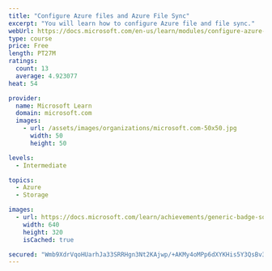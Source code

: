 ```yaml
---
title: "Configure Azure files and Azure File Sync"
excerpt: "You will learn how to configure Azure file and file sync."
webUrl: https://docs.microsoft.com/en-us/learn/modules/configure-azure-files-file-sync/
type: course
price: Free
length: PT27M
ratings:
  count: 13
  average: 4.923077
heat: 54

provider:
  name: Microsoft Learn
  domain: microsoft.com
  images:
    - url: /assets/images/organizations/microsoft.com-50x50.jpg
      width: 50
      height: 50

levels:
  - Intermediate

topics:
  - Azure
  - Storage

images:
  - url: https://docs.microsoft.com/learn/achievements/generic-badge-social.png
    width: 640
    height: 320
    isCached: true

secured: "Wmb9XdrVqoHUarhJa33SRRHgn3Nt2KAjwp/+AKMy4oMPp6dXYKHis5Y3QsBv3fVrinL4cXJoqftpdmWJbcfvpmYJlfIaBflL/iI1Z+XnuiiVpGfqwKyqShjd+YY3cqghPaFFBdudou5pC7ynGwLhRnXJPsqPVPUN+IcOZFFcXKXSwIsyH/VyxxlOwnQVQL2+mmbuoEXy70Bd2LMDV7W7bSWYcMeaWMg1u3nE4zzuQEcY9ev85AKLsmnykpj+QtWMI6jCne5WUDpxvuxIhi/bclT+hYQLJFgnhv8emz1EBCaByqqkNbqlQlbemDHCRf8nC/aNaBMMsl34tFReyV1FCCByUqcwFNevd7DxSt2WZnY3hpxqbodp6T9gr87G7nvFDniBGniTUNqXo7YWYg3kRkdLTNg21yV52klJkWhT644=;dns9zH2ebwkxhmgFiSwLfw=="
---
```


